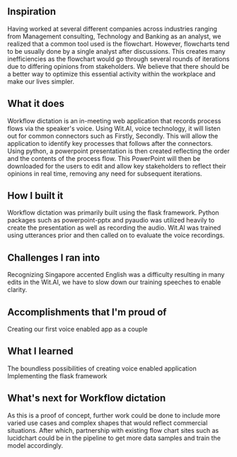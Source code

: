 ## Inspiration
Having worked at several different companies across industries ranging from Management consulting, Technology and Banking as an analyst, we realized that a common tool used is the flowchart. However, flowcharts tend to be usually done by a single analyst after discussions. This creates many inefficiencies as the flowchart would go through several rounds of iterations due to differing opinions from stakeholders. We believe that there should be a better way to optimize this essential activity within the workplace and make our lives simpler.

## What it does

Workflow dictation is an in-meeting web application that records process flows via the speaker's voice. Using Wit.AI, voice technology, it will listen out for common connectors such as Firstly, Secondly. This will allow the application to identify key processes that follows after the connectors. Using python, a powerpoint presentation is then created reflecting the order and the contents of the process flow. This PowerPoint will then be downloaded for the users to edit and allow key stakeholders to reflect their opinions in real time, removing any need for subsequent iterations.

## How I built it

Workflow dictation was primarily built using the flask framework. Python packages such as powerpoint-pptx and pyaudio was utilized heavily to create the presentation as well as recording the audio. Wit.AI was trained using utterances prior and then called on to evaluate the voice recordings.  

## Challenges I ran into

Recognizing Singapore accented English was a difficulty resulting in many edits in the Wit.AI, we have to slow down our training speeches to enable clarity.

## Accomplishments that I'm proud of

Creating our first voice enabled app as a couple

## What I learned

The boundless possibilities of creating voice enabled application
Implementing the flask framework

## What's next for Workflow dictation
As this is a proof of concept, further work could be done to include more varied use cases and complex shapes that would reflect commercial situations.  After which, partnership with existing flow chart sites such as lucidchart could be in the pipeline to get more data samples and train the model accordingly.

